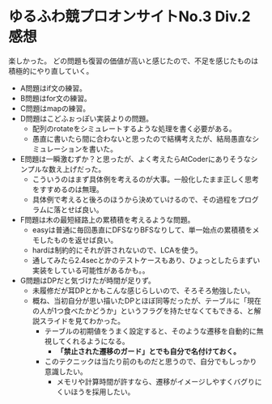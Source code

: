 # ゆるふわ競プロオンサイトNo.3 Div.2 感想

楽しかった。
どの問題も復習の価値が高いと感じたので、不足を感じたものは積極的にやり直していく。

- A問題はif文の練習。
- B問題はfor文の練習。
- C問題はmapの練習。
- D問題はこどふぉっぽい実装よりの問題。
  - 配列のrotateをシミュレートするような処理を書く必要がある。
  - 愚直に書いたら間に合わないと思ったので結構考えたが、結局愚直なシミュレーションを書いた。
- E問題は一瞬激むずか？と思ったが、よく考えたらAtCoderにありそうなシンプルな数え上げだった。
  - こういうのはまず具体例を考えるのが大事。一般化したまま正しく思考をすすめるのは無理。
  - 具体例で考えると後ろのほうから決めていけるので、その過程をプログラムに落とせば良い。
- F問題は木の最短経路上の累積積を考えるような問題。
  - easyは普通に毎回愚直にDFSなりBFSなりして、単一始点の累積積をメモしたものを返せば良い。
  - hardは制約的にそれが許されないので、LCAを使う。
  - 通してみたら2.4secとかのテストケースもあり、ひょっとしたらまずい実装をしている可能性があるかも。。
- G問題はDPだと気づけたが時間が足りず。
  - 未履修だが耳DPとかもこんな感じらしいので、そろそろ勉強したい。
  - 概ね、当初自分が思い描いたDPとほぼ同等だったが、テーブルに「現在の人が1つ食べたかどうか」というフラグを持たせなくてもできる、と解説スライドを見てわかった。
    - テーブルの初期値をうまく設定すると、そのような遷移を自動的に無視してくれるようになる。
      - **「禁止された遷移のガード」とでも自分で名付けておく。**
    - このテクニックは当たり前のものだと思うので、自分でもしっかり意識したい。
      - メモリや計算時間が許すなら、遷移がイメージしやすくバグりにくいほうを採用したい。

